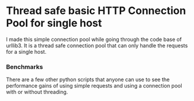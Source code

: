 # Thread safe basic HTTP Connection Pool for single host

I made this simple connection pool while going through the code base of urllib3. It is a thread safe connection pool that can only handle the requests for a single host. 

### Benchmarks

There are a few other python scripts that anyone can use to see the performance gains of using simple requests and using a connection pool with or without threading. 
